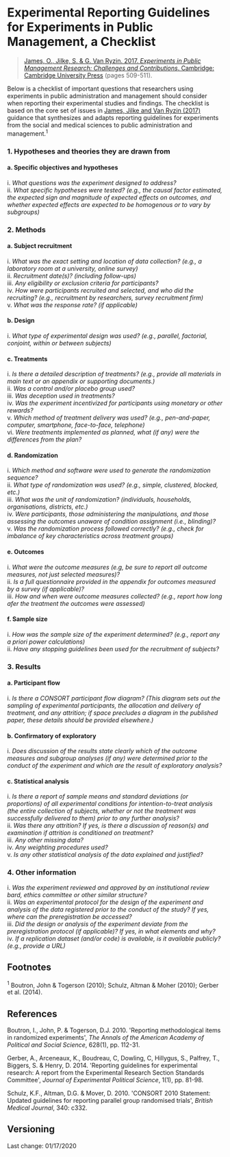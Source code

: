 # Experimental Reporting Guidelines for Experiments in Public Management, a Checklist

>[James, O., Jilke, S. &amp; G. Van Ryzin. 2017. *Experiments in Public Management Research: Challenges and Contributions*. Cambridge: Cambridge University Press](https://www.cambridge.org/core/books/experiments-in-public-management-research/8DB826A84D228568AAEC69732C72F1EC) (pages 509-511).

Below is a checklist of important questions that researchers using experiments in public administration and management should consider when reporting their experimental studies and findings.  The checklist is based on the core set of issues in [James, Jilke and Van Ryzin (2017)](https://www.cambridge.org/core/books/experiments-in-public-management-research/8DB826A84D228568AAEC69732C72F1EC) guidance that synthesizes and adapts reporting guidelines for experiments from the social and medical sciences to public administration and management.<sup>1</sup>

### 1. Hypotheses and theories they are drawn from
#### a. Specific objectives and hypotheses
i. *What questions was the experiment designed to address?*<br/>
ii. *What specific hypotheses were tested? (e.g., the causal factor estimated, the expected sign and magnitude of expected effects on outcomes, and whether expected effects are expected to be homogenous or to vary by subgroups)*


### 2. Methods
#### a. Subject recruitment
i. *What was the exact setting and location of data collection? (e.g., a laboratory room at a university, online survey)*<br/>
ii. *Recruitment date(s)? (including follow-ups)*</br>
iii. *Any eligibility or exclusion criteria for participants?*</br>
iv. *How were participants recruited and selected, and who did the recruiting? (e.g., recruitment by researchers, survey recruitment firm)*</br>
v. *What was the response rate? (if applicable)*

#### b. Design
i. *What type of experimental design was used? (e.g., parallel, factorial, conjoint, within or between subjects)*

#### c. Treatments
i. *Is there a detailed description of treatments? (e.g., provide all materials in main text or an appendix or supporting documents.)*<br/>
ii. *Was a control and/or placebo group used?*<br/>
iii. *Was deception used in treatments?*<br/> 
iv. *Was the experiment incentivized for participants using monetary or other rewards?*<br/>
v. *Which method of treatment delivery was used? (e.g., pen-and-paper, computer, smartphone, face-to-face, telephone)*<br/>
vi. *Were treatments implemented as planned, what (if any) were the differences from the plan?*

#### d. Randomization
i. *Which method and software were used to generate the randomization sequence?*<br/>
ii. *What type of randomization was used? (e.g., simple, clustered, blocked, etc.)*<br/>
iii. *What was the unit of randomization? (individuals, households, organisations, districts, etc.)* <br/>
iv. *Were participants, those administering the manipulations, and those assessing the outcomes unaware of condition assignment (i.e., blinding)?*<br/>
v. *Was the randomization process followed correctly? (e.g., check for imbalance of key characteristics across treatment groups)*

#### e. Outcomes
i. *What were the outcome measures (e.g, be sure to report all outcome measures, not just selected measures)?*<br/>
ii. *Is a full questionnaire provided in the appendix for outcomes measured by a survey (if applicable)?*<br/>
iii. *How and when were outcome measures collected? (e.g., report how long afer the treatment the outcomes were assessed)*

#### f. Sample size
i. *How was the sample size of the experiment determined? (e.g., report any a priori power calculations)*<br/>
ii. *Have any stopping guidelines been used for the recruitment of subjects?*


### 3. Results
#### a. Participant flow
i. *Is there a CONSORT participant flow diagram? (This diagram sets out the sampling of experimental participants, the allocation and delivery of treatment, and any attrition; if space precludes a diagram in the published paper, these details should be provided elsewhere.)*

#### b. Confirmatory of exploratory
i. *Does discussion of the results state clearly which of the outcome measures and subgroup analyses (if any) were determined prior to the conduct of the experiment and which are the result of exploratory analysis?*

#### c. Statistical analysis
i. *Is there a report of sample means and standard deviations (or proportions) of all experimental conditions for intention-to-treat analysis (the entire collection of subjects, whether or not the treatment was successfully delivered to them) prior to any further analysis?*<br/>
ii. *Was there any attrition? If yes, is there a discussion of reason(s) and examination if attrition is conditioned on treatment?*<br/>
iii. *Any other missing data?*<br/>
iv. *Any weighting procedures used?*<br/>
v. *Is any other statistical analysis of the data explained and justified?*


### 4. Other information
i. *Was the experiment reviewed and approved by an institutional review bard, ethics committee or other similar structure?*<br/>
ii. *Was an experimental protocol for the design of the experiment and analysis of the data registered prior to the conduct of the study? If yes, where can the preregistration be accessed?*<br/>
iii. *Did the design or analysis of the experiment deviate from the preregistration protocol (if applicable)? If yes, in what elements and why?*<br/>
iv. *If a replication dataset (and/or code) is available, is it available publicly? (e.g., provide a URL)*


## Footnotes
<sup>1</sup> Boutron, John &amp; Togerson (2010); Schulz, Altman &amp; Moher (2010); Gerber et al. (2014).


## References
Boutron, I., John, P. &amp; Togerson, D.J. 2010. 'Reporting methodological items in randomized experiments', *The Annals of the American Academy of Political and Social Science*, 628(1), pp. 112-31.

Gerber, A., Arceneaux, K., Boudreau, C, Dowling, C, Hillygus, S., Palfrey, T., Biggers, S. &amp; Henry, D. 2014. 'Reporting guidelines for experimental research: A report from the Experimental Research Section Standards Committee', *Journal of Experimental Political Science*, 1(1), pp. 81-98.

Schulz, K.F., Altman, D.G. &amp; Mover, D. 2010. 'CONSORT 2010 Statement: Updated guidelines for reporting parallel group randomised trials', *British Medical Journal*, 340: c332.

## Versioning
Last change: 01/17/2020
